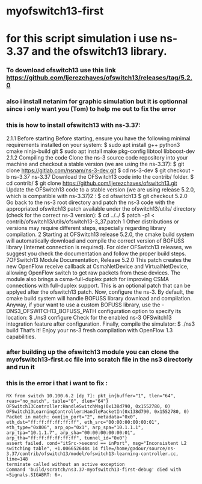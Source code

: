 # myofswitch13-first

# for this script simulation i use ns-3.37 and the ofswitch13 library.

### To download ofswitch13 use this link https://github.com/ljerezchaves/ofswitch13/releases/tag/5.2.0
### also i install netanim for graphic simulation but it is optionnal since i only want you (Tom) to help me out to fix the error

### this is how to install ofswitch13 with ns-3.37:

2.1.1 Before starting 
Before starting, ensure you have the following minimal requirements installed on your system:
$ sudo apt install g++ python3 cmake ninja-build git
$ sudo apt install make pkg-config libtool libboost-dev
2.1.2 Compiling the code
Clone the ns-3 source code repository into your machine and checkout a stable version (we are using the ns-3.37):
$ git clone https://gitlab.com/nsnam/ns-3-dev.git
$ cd ns-3-dev
$ git checkout -b ns-3.37 ns-3.37
Download the OFSwitch13 code into the contrib/ folder.
$ cd contrib/
$ git clone https://github.com/ljerezchaves/ofswitch13.git
Update the OFSwitch13 code to a stable version (we are using release 5.2.0, which is compatible with ns-3.37)2 :
$ cd ofswitch13
$ git checkout 5.2.0
Go back to the ns-3 root directory and patch the ns-3 code with the appropriated ofswitch13 patch available under the
ofswitch13/utils/ directory (check for the correct ns-3 version):
$ cd ../../
$ patch -p1 < contrib/ofswitch13/utils/ofswitch13-3_37.patch
1 Other distributions or versions may require different steps, especially regarding library compilation.
2 Starting at OFSwitch13 release 5.2.0, the cmake build system will automatically download and compile the correct version of BOFUSS library
(Internet connection is required). For older OFSwitch13 releases, we suggest you check the documentation and follow the proper build steps.
7OFSwitch13 Module Documentation, Release 5.2.0
This patch creates the new OpenFlow receive callback at CsmaNetDevice and VirtualNetDevice, allowing OpenFlow
switch to get raw packets from these devices. The module also brings a csma-full-duplex patch for improving CSMA
connections with full-duplex support. This is an optional patch that can be applyed after the ofswitch13 patch.
Now, configure the ns-3. By default, the cmake build system will handle BOFUSS library download and compilation.
Anyway, if your want to use a custom BOFUSS library, use the -DNS3_OFSWITCH13_BOFUSS_PATH configuration option
to specify its location:
$ ./ns3 configure
Check for the enabled ns-3 OFSwitch13 integration feature after configuration. Finally, compile the simulator:
$ ./ns3 build
That’s it! Enjoy your ns-3 fresh compilation with OpenFlow 1.3 capabilities.

### after building up the ofswitch13 module you can clone the myofswitch13-first.cc file into scratch file in the ns3 directoriy and run it 

### this is the error i that i want to fix :

``` OFSwitch13Controller:GetRemoteSwitch(0x138d790, 03-07-0a:64:06:02:01:c0:00)
RX from switch 10.100.6.2 [dp 7]: pkt_in{buffer="1", tlen="64", reas="no_match", table="0", dlen="64"}
OFSwitch13Controller:HandleSwitchMsg(0x138d790, 0x1552780, 0)
OFSwitch13LearningController:HandlePacketIn(0x138d790, 0x1552780, 0)
Packet in match: oxm{in_port="2", metadata="0x0", eth_dst="ff:ff:ff:ff:ff:ff", eth_src="00:00:00:00:00:01", eth_type="0x806", arp_op="0x1", arp_spa="10.1.1.1", arp_tpa="10.1.1.7", arp_sha="00:00:00:00:00:01", arp_tha="ff:ff:ff:ff:ff:ff", tunnel_id="0x0"}
assert failed. cond="itSrc->second == inPort", msg="Inconsistent L2 switching table", +1.006652644s 14 file=/home/gadour/source/ns-3.37/contrib/ofswitch13/model/ofswitch13-learning-controller.cc, line=148
terminate called without an active exception
Command 'build/scratch/ns3.37-myofswitch13-first-debug' died with <Signals.SIGABRT: 6>.
```
